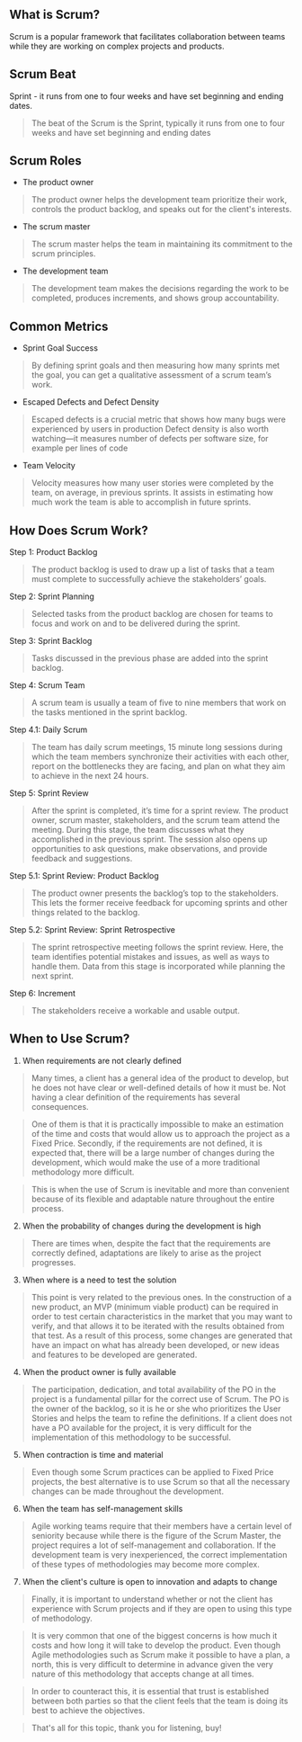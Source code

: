 ## What is Scrum?
Scrum is a popular framework that facilitates collaboration between teams while they are working on complex projects and products.

## Scrum Beat
Sprint - it runs from one to four weeks and have set beginning and ending dates.

>The beat of the Scrum is the Sprint, typically it runs from one to four weeks and have set beginning and ending dates

## Scrum Roles
* The product owner
>The product owner helps the development team prioritize their work, controls the product backlog, and speaks out for the client's interests.

* The scrum master
>The scrum master helps the team in maintaining its commitment to the scrum principles.

* The development team
>The development team makes the decisions regarding the work to be completed, produces increments, and shows group accountability.

## Common Metrics

* Sprint Goal Success
>By defining sprint goals and then measuring how many sprints met the goal, you can get a qualitative assessment of a scrum team’s work.

* Escaped Defects and Defect Density
>Escaped defects is a crucial metric that shows how many bugs were experienced by users in production
>Defect density is also worth watching—it measures number of defects per software size, for example per lines of code

* Team Velocity
>Velocity measures how many user stories were completed by the team, on average, in previous sprints. It assists in estimating how much work the team is able to accomplish in future sprints.

## How Does Scrum Work?

Step 1: Product Backlog
>The product backlog is used to draw up a list of tasks that a team must complete to successfully achieve the stakeholders’ goals. 

Step 2: Sprint Planning
>Selected tasks from the product backlog are chosen for teams to focus and work on and to be delivered during the sprint.

Step 3: Sprint Backlog
>Tasks discussed in the previous phase are added into the sprint backlog. 

Step 4: Scrum Team
>A scrum team is usually a team of five to nine members that work on the tasks mentioned in the sprint backlog. 

Step 4.1: Daily Scrum
>The team has daily scrum meetings, 15 minute long sessions during which the team members synchronize their activities with each other, report on the bottlenecks they are facing, and plan on what they aim to achieve in the next 24 hours.

Step 5: Sprint Review
>After the sprint is completed, it’s time for a sprint review. The product owner, scrum master, stakeholders, and the scrum team attend the meeting. During this stage, the team discusses what they accomplished in the previous sprint. The session also opens up opportunities to ask questions, make observations, and provide feedback and suggestions. 

Step 5.1: Sprint Review: Product Backlog
>The product owner presents the backlog’s top to the stakeholders. This lets the former receive feedback for upcoming sprints and other things related to the backlog. 

Step 5.2: Sprint Review: Sprint Retrospective
>The sprint retrospective meeting follows the sprint review. Here, the team identifies potential mistakes and issues, as well as ways to handle them. Data from this stage is incorporated while planning the next sprint.

Step 6: Increment
>The stakeholders receive a workable and usable output. 

## When to Use Scrum?

1. When requirements are not clearly defined

>Many times, a client has a general idea of the product to develop, but he does not have clear or well-defined details of how it must be. Not having a clear definition of the requirements has several consequences.

>One of them is that it is practically impossible to make an estimation of the time and costs that would allow us to approach the project as a Fixed Price. Secondly, if the requirements are not defined, it is expected that, there will be a large number of changes during the development, which would make the use of a more traditional methodology more difficult.

>This is when the use of Scrum is inevitable and more than convenient because of its flexible and adaptable nature throughout the entire process.

2. When the probability of changes during the development is high

>There are times when, despite the fact that the requirements are correctly defined, adaptations are likely to arise as the project progresses.

3. When where is a need to test the solution

>This point is very related to the previous ones. In the construction of a new product, an MVP (minimum viable product) can be required in order to test certain characteristics in the market that you may want to verify, and that allows it to be iterated with the results obtained from that test.
As a result of this process, some changes are generated that have an impact on what has already been developed, or new ideas and features to be developed are generated.

4. When the product owner is fully available

>The participation, dedication, and total availability of the PO in the project is a fundamental pillar for the correct use of Scrum.
The PO is the owner of the backlog, so it is he or she who prioritizes the User Stories and helps the team to refine the definitions.
If a client does not have a PO available for the project, it is very difficult for the implementation of this methodology to be successful.

5. When contraction is time and material
>Even though some Scrum practices can be applied to Fixed Price projects, the best alternative is to use Scrum so that all the necessary changes can be made throughout the development.

6. When the team has self-management skills

>Agile working teams require that their members have a certain level of seniority because while there is the figure of the Scrum Master, the project requires a lot of self-management and collaboration. If the development team is very inexperienced, the correct implementation of these types of methodologies may become more complex.

7. When the client's culture is open to innovation and adapts to change

>Finally, it is important to understand whether or not the client has experience with Scrum projects and if they are open to using this type of methodology.

>It is very common that one of the biggest concerns is how much it costs and how long it will take to develop the product. Even though Agile methodologies such as Scrum make it possible to have a plan, a north, this is very difficult to determine in advance given the very nature of this methodology that accepts change at all times.

>In order to counteract this, it is essential that trust is established between both parties so that the client feels that the team is doing its best to achieve the objectives.

>That's all for this topic, thank you for listening, buy!
